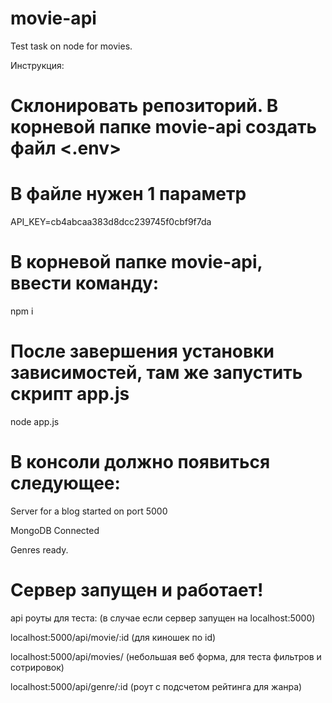 # movie-api
Test task on node for movies. 


Инструкция:

Склонировать репозиторий.
В корневой папке movie-api создать файл <.env>
==============================================

В файле нужен 1 параметр
=============================================================

API_KEY=cb4abcaa383d8dcc239745f0cbf9f7da

В корневой папке movie-api, ввести команду:
===========================================
npm i

После завершения установки зависимостей, там же запустить скрипт app.js
=======================================================================
node app.js

В консоли должно появиться следующее:
=====================================

Server for a blog started on port  5000

MongoDB Connected

Genres ready.


Сервер запущен и работает!
==========================

api роуты для теста: (в случае если сервер запущен на localhost:5000)

localhost:5000/api/movie/:id (для киношек по id)

localhost:5000/api/movies/ (небольшая веб форма, для теста фильтров и сотрировок)

localhost:5000/api/genre/:id (роут с подсчетом рейтинга для жанра)
